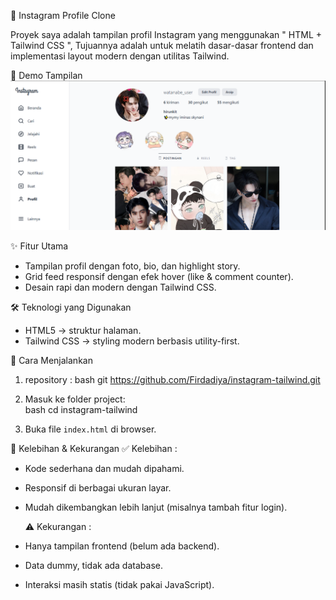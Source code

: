 📸 Instagram Profile Clone

Proyek saya adalah tampilan profil Instagram yang menggunakan " HTML + Tailwind CSS ", 
Tujuannya adalah untuk melatih dasar-dasar frontend dan implementasi layout modern dengan utilitas Tailwind.


🚀 Demo Tampilan
![Demo](asset/img/tainliwd.png)  


✨ Fitur Utama
- Tampilan profil dengan foto, bio, dan highlight story.
- Grid feed responsif dengan efek hover (like & comment counter).
- Desain rapi dan modern dengan Tailwind CSS.


🛠️ Teknologi yang Digunakan
- HTML5 → struktur halaman.  
- Tailwind CSS → styling modern berbasis utility-first.  


 📂 Cara Menjalankan
1. repository : 
    bash
   git https://github.com/Firdadiya/instagram-tailwind.git
   
2. Masuk ke folder project:  
    bash
   cd instagram-tailwind
3. Buka file `index.html` di browser.

📌 Kelebihan & Kekurangan
   ✅ Kelebihan :
- Kode sederhana dan mudah dipahami.  
- Responsif di berbagai ukuran layar.  
- Mudah dikembangkan lebih lanjut (misalnya tambah fitur login).  

  ⚠️ Kekurangan :
- Hanya tampilan frontend (belum ada backend).  
- Data dummy, tidak ada database.  
- Interaksi masih statis (tidak pakai JavaScript).   
